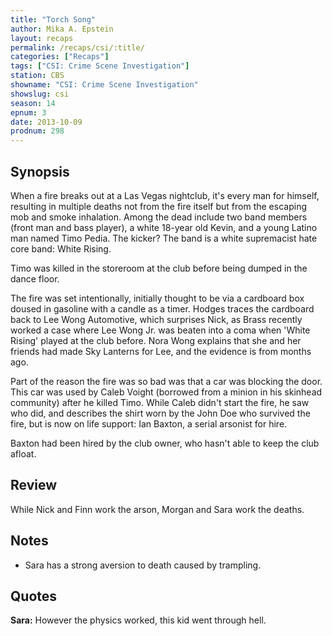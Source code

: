```yaml
---
title: "Torch Song"
author: Mika A. Epstein
layout: recaps
permalink: /recaps/csi/:title/
categories: ["Recaps"]
tags: ["CSI: Crime Scene Investigation"]
station: CBS
showname: "CSI: Crime Scene Investigation"
showslug: csi
season: 14
epnum: 3
date: 2013-10-09
prodnum: 298
---
```


## Synopsis

When a fire breaks out at a Las Vegas nightclub, it's every man for himself, resulting in multiple deaths not from the fire itself but from the escaping mob and smoke inhalation. Among the dead include two band members (front man and bass player), a white 18-year old Kevin, and a young Latino man named Timo Pedia. The kicker? The band is a white supremacist hate core band: White Rising.

Timo was killed in the storeroom at the club before being dumped in the dance floor.

The fire was set intentionally, initially thought to be via a cardboard box doused in gasoline with a candle as a timer. Hodges traces the cardboard back to Lee Wong Automotive, which surprises Nick, as Brass recently worked a case where Lee Wong Jr. was beaten into a coma when 'White Rising' played at the club before. Nora Wong explains that she and her friends had made Sky Lanterns for Lee, and the evidence is from months ago.

Part of the reason the fire was so bad was that a car was blocking the door. This car was used by Caleb Voight (borrowed from a minion in his skinhead community) after he killed Timo. While Caleb didn't start the fire, he saw who did, and describes the shirt worn by the John Doe who survived the fire, but is now on life support: Ian Baxton, a serial arsonist for hire.

Baxton had been hired by the club owner, who hasn't able to keep the club afloat.

## Review

While Nick and Finn work the arson, Morgan and Sara work the deaths.

## Notes

* Sara has a strong aversion to death caused by trampling.

## Quotes

**Sara:** However the physics worked, this kid went through hell.
